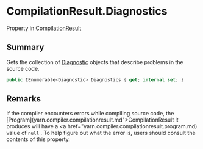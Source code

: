 # CompilationResult.Diagnostics

Property in [CompilationResult](/docs/api/csharp/yarn.compiler.compilationresult.md)

## Summary


Gets the collection of  [Diagnostic](yarn.compiler.diagnostic.md)  objects that
describe problems in the source code.


```csharp
public IEnumerable<Diagnostic> Diagnostics { get; internal set; }
```

## Remarks


If the compiler encounters errors while compiling source code, the
[Program](yarn.compiler.compilationresult.md">CompilationResult</a>  it produces will have a  <a href="yarn.compiler.compilationresult.program.md)  value of  `null` . To help figure out
what the error is, users should consult the contents of this
property.


